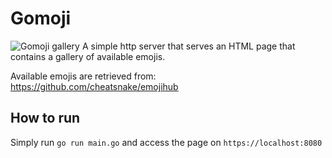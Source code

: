 # Gomoji

![Gomoji gallery](https://i.imgur.com/3sbkzs5.png)
A simple http server that serves an HTML page that contains a gallery of available emojis.

Available emojis are retrieved from: https://github.com/cheatsnake/emojihub

## How to run

Simply run `go run main.go` and access the page on `https://localhost:8080`
